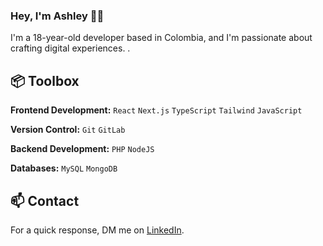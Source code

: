 ### Hey, I'm Ashley 👋🏽  

I'm a 18-year-old developer based in Colombia, and I'm passionate about crafting digital experiences. .

## 📦 Toolbox

**Frontend Development:** `React` `Next.js` `TypeScript` `Tailwind` `JavaScript`
 
**Version Control:** `Git` `GitLab` 

**Backend Development:** `PHP` `NodeJS` 

**Databases:** `MySQL` `MongoDB` 

## 📫 Contact

 For a quick response, DM me on [LinkedIn](www.linkedin.com/in/ashley-mercado-defort). 
